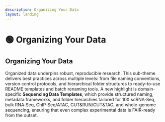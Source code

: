 ```yaml
---
description: Organizing Your Data
layout: landing
---
```


# 🟢 Organizing Your Data

## **Organizing Your Data**

Organized data underpins robust, reproducible research. This sub-theme delivers best practices across multiple levels: from file naming conventions, version control protocols, and hierarchical folder structures to ready-to-use README templates and batch renaming tools. A new highlight is domain-specific **Sequencing Data Templates**, which provide structured naming, metadata frameworks, and folder hierarchies tailored for 10X scRNA‑Seq, bulk RNA‑Seq, ChIP‑Seq/ATAC, CUT\&RUN/CUT\&TAG, and whole-genome sequencing, ensuring that even complex experimental data is FAIR-ready from the outset.
